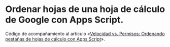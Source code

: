 # Ordenar hojas de una hoja de cálculo de Google con Apps Script.
Código de acompañamiento al artículo  «[Velocidad vs. Permisos: Ordenando pestañas de hojas de cálculo con Apps Script](https://pablofelip.online/velocidad-permisos-ordenando-pestanas-apps-script)».
